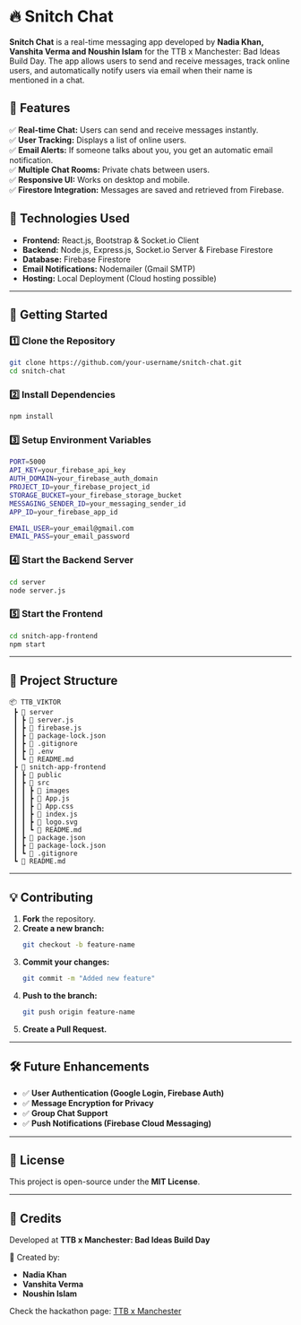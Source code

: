# 🔥 Snitch Chat

**Snitch Chat** is a real-time messaging app developed by **Nadia Khan, Vanshita Verma and Noushin Islam** for the TTB x Manchester: Bad Ideas Build Day. The app allows users to send and receive messages, track online users, and automatically notify users via email when their name is mentioned in a chat.

## 📌 Features

✅ **Real-time Chat:** Users can send and receive messages instantly.  
✅ **User Tracking:** Displays a list of online users.  
✅ **Email Alerts:** If someone talks about you, you get an automatic email notification.  
✅ **Multiple Chat Rooms:** Private chats between users.  
✅ **Responsive UI:** Works on desktop and mobile.  
✅ **Firestore Integration:** Messages are saved and retrieved from Firebase.  

## 🎯 Technologies Used

- **Frontend:** React.js, Bootstrap & Socket.io Client
- **Backend:** Node.js, Express.js, Socket.io Server & Firebase Firestore
- **Database:** Firebase Firestore
- **Email Notifications:** Nodemailer (Gmail SMTP)
- **Hosting:** Local Deployment (Cloud hosting possible)

---

## 🚀 Getting Started

### 1️⃣ Clone the Repository

```sh
git clone https://github.com/your-username/snitch-chat.git
cd snitch-chat
```

### 2️⃣ Install Dependencies
```sh
npm install
```

### 3️⃣ Setup Environment Variables
```sh
PORT=5000
API_KEY=your_firebase_api_key
AUTH_DOMAIN=your_firebase_auth_domain
PROJECT_ID=your_firebase_project_id
STORAGE_BUCKET=your_firebase_storage_bucket
MESSAGING_SENDER_ID=your_messaging_sender_id
APP_ID=your_firebase_app_id

EMAIL_USER=your_email@gmail.com
EMAIL_PASS=your_email_password
```

### 4️⃣ Start the Backend Server
```sh
cd server
node server.js
```

### 5️⃣ Start the Frontend
```sh
cd snitch-app-frontend
npm start
```


---

## 📁 Project Structure

```
📦 TTB_VIKTOR
 ┣ 📂 server
 ┃ ┣ 📄 server.js
 ┃ ┣ 📄 firebase.js
 ┃ ┣ 📄 package-lock.json
 ┃ ┣ 📄 .gitignore
 ┃ ┣ 📄 .env
 ┃ ┗ 📄 README.md
 ┣ 📂 snitch-app-frontend
 ┃ ┣ 📂 public
 ┃ ┣ 📂 src
 ┃ ┃ ┣ 📂 images
 ┃ ┃ ┣ 📄 App.js
 ┃ ┃ ┣ 📄 App.css
 ┃ ┃ ┣ 📄 index.js
 ┃ ┃ ┣ 📄 logo.svg
 ┃ ┃ ┗ 📄 README.md
 ┃ ┣ 📄 package.json
 ┃ ┣ 📄 package-lock.json
 ┃ ┗ 📄 .gitignore
 ┗ 📄 README.md
```

---

## 💡 Contributing

1. **Fork** the repository.
2. **Create a new branch:**
   ```sh
   git checkout -b feature-name
   ```
3. **Commit your changes:**
   ```sh
   git commit -m "Added new feature"
   ```
4. **Push to the branch:**
   ```sh
   git push origin feature-name
   ```
5. **Create a Pull Request.**

---

## 🛠 Future Enhancements

- ✅ **User Authentication (Google Login, Firebase Auth)**
- ✅ **Message Encryption for Privacy**
- ✅ **Group Chat Support**
- ✅ **Push Notifications (Firebase Cloud Messaging)**

---

## 📜 License

This project is open-source under the **MIT License**.

---

## 📢 Credits

Developed at **TTB x Manchester: Bad Ideas Build Day**  

🎉 Created by:
- **Nadia Khan**
- **Vanshita Verma**
- **Noushin Islam**

Check the hackathon page: [TTB x Manchester](https://lu.ma/proy470q)


